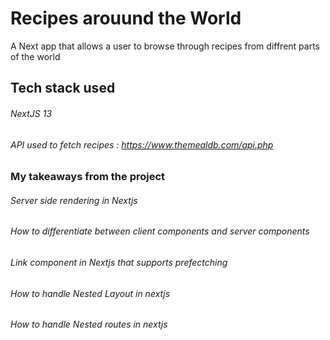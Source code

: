 # Recipes arouund the World
A Next app that allows a user to browse through recipes from diffrent parts of the world

## Tech stack used
###### NextJS 13
###### API used to fetch recipes : https://www.themealdb.com/api.php

### My takeaways from the project
###### Server side rendering in Nextjs
###### How to differentiate between client components and server components
###### Link component in Nextjs that supports prefectching
###### How to handle Nested Layout in nextjs
###### How to handle Nested routes in nextjs
